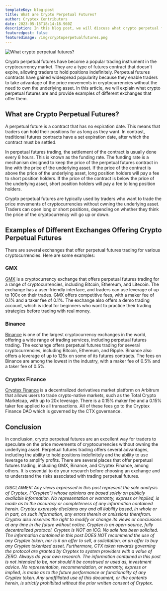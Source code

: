 ```yaml
---
templateKey: blog-post
title: What are Crypto Perpetual Futures?
author: Cryptex Contributors
date: 2023-05-15T18:14:18.960Z
description: In this blog post, we will discuss what crypto perpetual futures are.
featuredpost: false
featuredimage: /img/cryptoperpetualfutures.png
---
```

![What crypto perpetual futures?](/img/cryptoperpetualfutures.png)



Crypto perpetual futures have become a popular trading instrument in the cryptocurrency market. They are a type of futures contract that doesn't expire, allowing traders to hold positions indefinitely. Perpetual futures contracts have gained widespread popularity because they enable traders to take advantage of the price movements in cryptocurrencies without the need to own the underlying asset. In this article, we will explain what crypto perpetual futures are and provide examples of different exchanges that offer them.



## What are Crypto Perpetual Futures?



A perpetual future is a contract that has no expiration date. This means that traders can hold their positions for as long as they want. In contrast, traditional futures contracts have a set expiration date, after which the contract must be settled.



In perpetual futures trading, the settlement of the contract is usually done every 8 hours. This is known as the funding rate. The funding rate is a mechanism designed to keep the price of the perpetual futures contract in line with the price of the underlying asset. If the price of the contract is above the price of the underlying asset, long position holders will pay a fee to short position holders. If the price of the contract is below the price of the underlying asset, short position holders will pay a fee to long position holders.



Crypto perpetual futures are typically used by traders who want to trade the price movements of cryptocurrencies without owning the underlying asset. Traders can open long or short positions, depending on whether they think the price of the cryptocurrency will go up or down.



## Examples of Different Exchanges Offering Crypto Perpetual Futures



There are several exchanges that offer perpetual futures trading for various cryptocurrencies. Here are some examples:



### GMX

[GMX](https://gmx.io/#/) is a cryptocurrency exchange that offers perpetual futures trading for a range of cryptocurrencies, including Bitcoin, Ethereum, and Litecoin. The exchange has a user-friendly interface, and traders can use leverage of up to 100x on their trades. GMX offers competitive fees, with a maker fee of 0.1% and a taker fee of 0.1%. The exchange also offers a demo trading account, which is ideal for beginners who want to practice their trading strategies before trading with real money.



### Binance

[Binance](https://www.binance.com/en) is one of the largest cryptocurrency exchanges in the world, offering a wide range of trading services, including perpetual futures trading. The exchange offers perpetual futures trading for several cryptocurrencies, including Bitcoin, Ethereum, and Ripple. Binance also offers a leverage of up to 125x on some of its futures contracts. The fees on Binance are among the lowest in the industry, with a maker fee of 0.5% and a taker fee of 0.5%.



### Cryptex Finance

[Cryptex Finance](https://cryptex.finance/) is a decentralized derivatives market platform on Arbitrum that allows users to trade crypto-native markets, such as the Total Crypto Marketcap, with up to 20x leverage. There is a 0.15% maker fee and a 0.15% taker fee applied to all transactions. All of these fees go to the Cryptex Finance DAO which is governed by the CTX governance.



## Conclusion



In conclusion, crypto perpetual futures are an excellent way for traders to speculate on the price movements of cryptocurrencies without owning the underlying asset. Perpetual futures trading offers several advantages, including the ability to hold positions indefinitely and the ability to use leverage to amplify profits. There are several places that offer perpetual futures trading, including GMX, Binance, and Cryptex Finance, among others. It is essential to do your research before choosing an exchange and to understand the risks associated with trading perpetual futures.



###### DISCLAIMER: Any views expressed in this post represent the sole analysis of Cryptex, (“Cryptex”) whose opinions are based solely on publicly available information. No representation or warranty, express or implied, is made as to the accuracy or completeness of any information contained herein. Cryptex expressly disclaims any and all liability based, in whole or in part, on such information, any errors therein or omissions therefrom. Cryptex also reserves the right to modify or change its views or conclusions at any time in the future without notice. Cryptex is an open-source, fully decentralized protocol. Cryptex is NOT an ICO. No sale has been solicited. The information contained in this post DOES NOT recommend the use of any Cryptex token, nor is it an offer to sell, a solicitation, or an offer to buy any Cryptex tokenized asset. Furthermore, CTX token rewards governing the protocol are granted by Cryptex to system providers with a value of ZERO. Always do your own research. The information contained in this post is not intended to be, nor should it be construed or used as, investment advice. No representation, recommendation, or warranty, express or implied, is made as to the future performance or functionality of any Cryptex token. Any unaffiliated use of this document, or the contents herein, is strictly prohibited without the prior written consent of Cryptex.